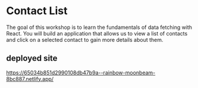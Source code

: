 # Contact List
The goal of this workshop is to learn the fundamentals of data fetching with React. You will build an application that allows us to view a list of contacts and click on a selected contact to gain more details about them. 

## deployed site

https://65034b851d2990108db47b9a--rainbow-moonbeam-8bc887.netlify.app/
